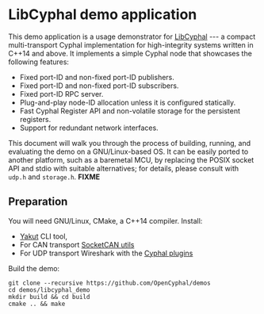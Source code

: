 # LibCyphal demo application

This demo application is a usage demonstrator for [LibCyphal](https://github.com/OpenCyphal-Garage/libcyphal) ---
a compact multi-transport Cyphal implementation for high-integrity systems written in C++14 and above.
It implements a simple Cyphal node that showcases the following features:

- Fixed port-ID and non-fixed port-ID publishers.
- Fixed port-ID and non-fixed port-ID subscribers.
- Fixed port-ID RPC server.
- Plug-and-play node-ID allocation unless it is configured statically.
- Fast Cyphal Register API and non-volatile storage for the persistent registers.
- Support for redundant network interfaces.

This document will walk you through the process of building, running, and evaluating the demo
on a GNU/Linux-based OS.
It can be easily ported to another platform, such as a baremetal MCU,
by replacing the POSIX socket API and stdio with suitable alternatives;
for details, please consult with `udp.h` and `storage.h`. **FIXME**

## Preparation

You will need GNU/Linux, CMake, a C++14 compiler.
Install:
- [Yakut](https://github.com/OpenCyphal/yakut) CLI tool,
- For CAN transport [SocketCAN utils](https://github.com/linux-can/can-utils)
- For UDP transport Wireshark with the [Cyphal plugins](https://github.com/OpenCyphal/wireshark_plugins)

Build the demo:

```shell
git clone --recursive https://github.com/OpenCyphal/demos
cd demos/libcyphal_demo
mkdir build && cd build
cmake .. && make
```
